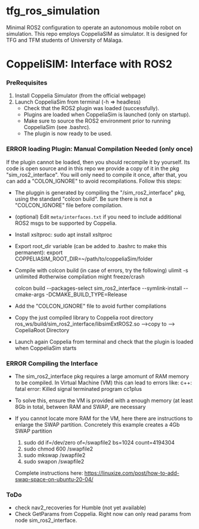 # tfg_ros_simulation
Minimal ROS2 configuration to operate an autonomous mobile robot on simulation. This repo employs CoppeliaSIM as simulator.
It is designed for TFG and TFM students of University of Málaga.

# CoppeliSIM: Interface with ROS2
### PreRequisites
1. Install Coppelia Simulator (from the official webpage)
2. Launch CoppeliaSim from terminal (-h => headless)
    - Check that the ROS2 plugin was loaded (successfully).
    - Plugins are loaded when CoppeliaSim is launched (only on startup). 
    - Make sure to source the ROS2 environment prior to running CoppeliaSim (see .bashrc).
    - The plugin is now ready to be used.
    
### ERROR loading Plugin: Manual Compilation Needed (only once)
If the plugin cannot be loaded, then you should recompile it by yourself. Its code is open source and in this repo we provide a copy of it in the pkg "sim_ros2_interface". You will only need to compile it once, after that, you can add a "COLON_IGNORE" to avoid recompilations. Follow this steps:
- The pluggin is generated by compiling the "/sim_ros2_interface" pkg, using the standard "colcon build". Be sure there is not  a "COLCON_IGNORE" file before compilation.
- (optional) Edit `meta/interfaces.txt` if you need to include additional ROS2 msgs to be supported by Coppelia.
- Install xsltproc:
    sudo apt install xsltproc 
- Export root_dir variable (can be added to .bashrc to make this permanent):
    export COPPELIASIM_ROOT_DIR=~/path/to/coppeliaSim/folder
- Compile with colcon build (in case of errors, try the following)
    ulimit -s unlimited #otherwise compilation might freeze/crash
    
    colcon build --packages-select sim_ros2_interface --symlink-install --cmake-args -DCMAKE_BUILD_TYPE=Release
- Add the "COLCON_IGNORE" file to avoid further compilations
- Copy the just compiled library to Coppelia root directory
    ros_ws/build/sim_ros2_interface/libsimExtROS2.so -->copy to --> CopeliaRoot Directory
- Launch again Coppelia from terminal and check that the plugin is loaded when CoppeliaSim starts

### ERROR Compiling the Interface
- The sim_ros2_interface pkg requires a large amomunt of RAM memory to be compiled. In Virtual Machine (VM) this can lead to errors like: c++: fatal error: Killed signal terminated program cc1plus
- To solve this, ensure the VM is provided with a enough memory (at least 8Gb in total, between RAM and SWAP, are necessary
- If you cannot locate more RAM for the VM, here there are instructions to enlarge the SWAP partition. Concretely this example creates a 4Gb SWAP partition
  1. sudo dd if=/dev/zero of=/swapfile2 bs=1024 count=4194304
  2. sudo chmod 600 /swapfile2
  3. sudo mkswap /swapfile2
  4. sudo swapon /swapfile2
  
  Complete instructions here: https://linuxize.com/post/how-to-add-swap-space-on-ubuntu-20-04/
  
### ToDo
- check nav2_recoveries for Humble (not yet available)
- Check GetParams from Coppelia. Right now can only read params from node sim_ros2_interface.
